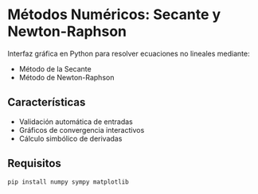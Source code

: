 # Métodos Numéricos: Secante y Newton-Raphson

Interfaz gráfica en Python para resolver ecuaciones no lineales mediante:
- Método de la Secante
- Método de Newton-Raphson

## Características
- Validación automática de entradas
- Gráficos de convergencia interactivos
- Cálculo simbólico de derivadas

## Requisitos
```bash
pip install numpy sympy matplotlib
